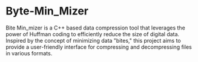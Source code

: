 # Byte-Min_Mizer
Bite Min_mizer is a C++ based data compression tool that leverages the power of Huffman coding to efficiently reduce the size of digital data. Inspired by the concept of minimizing data "bites," this project aims to provide a user-friendly interface for compressing and decompressing files in various formats.